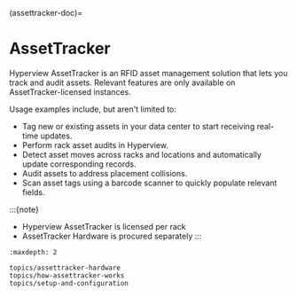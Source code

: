 (assettracker-doc)=

# AssetTracker

Hyperview AssetTracker is an RFID asset management solution that lets you track and audit assets. Relevant features are only available on AssetTracker-licensed instances.

Usage examples include, but aren't limited to:

- Tag new or existing assets in your data center to start receiving real-time updates.
- Perform rack asset audits in Hyperview.
- Detect asset moves across racks and locations and automatically update corresponding records.
- Audit assets to address placement collisions.
- Scan asset tags using a barcode scanner to quickly populate relevant fields.

:::{note}
- Hyperview AssetTracker is licensed per rack
- AssetTracker Hardware is procured separately
:::

```{toctree}
:maxdepth: 2

topics/assettracker-hardware
topics/how-assettracker-works
topics/setup-and-configuration
```
